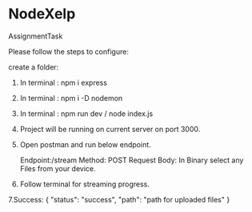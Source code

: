 # NodeXelp
AssignmentTask

Please follow the steps to configure:

create a folder:

1. In terminal : npm i express
2. In terminal : npm i -D nodemon
3. In terminal : npm run dev / node index.js
4. Project will be running on current server on port 3000.
5. Open postman and run below endpoint.

   Endpoint:/stream 
   Method: POST
   Request Body: In Binary select any Files from your device.
   
6. Follow terminal for streaming progress.

7.Success: 
  {
      "status": "success",
      "path": "path for uploaded files"
  }
